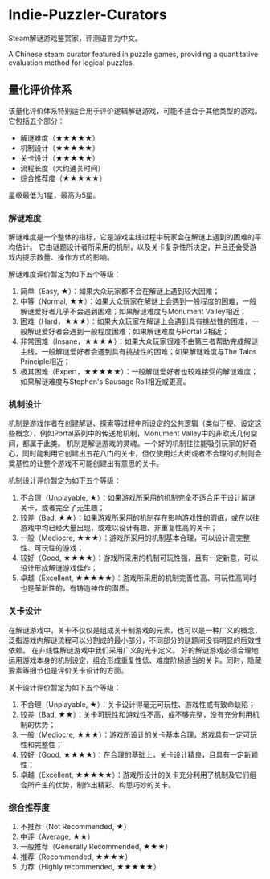 # Indie-Puzzler-Curators

Steam解谜游戏鉴赏家，评测语言为中文。

A Chinese steam curator featured in puzzle games, providing a quantitative evaluation method for logical puzzles.


## 量化评价体系

该量化评价体系特别适合用于评价逻辑解谜游戏，可能不适合于其他类型的游戏。它包括五个部分：

* 解谜难度（★★★★★）
* 机制设计（★★★★★）
* 关卡设计（★★★★★）
* 流程长度（大约通关时间）
* 综合推荐度（★★★★★）

星级最低为1星，最高为5星。

### 解谜难度

解谜难度是一个整体的指标，它是游戏主线过程中玩家会在解谜上遇到的困难的平均估计。
它由谜题设计者所采用的机制，以及关卡复杂性所决定，并且还会受游戏内提示数量、操作方式的影响。

解谜难度评价暂定为如下五个等级：

1. 简单（Easy, ★）：如果大众玩家都不会在解谜上遇到较大困难；
2. 中等（Normal, ★★）：如果大众玩家在解谜上会遇到一般程度的困难，一般解谜爱好者几乎不会遇到困难；如果解谜难度与Monument Valley相近；
3. 困难（Hard，★★★）：如果大众玩家在解谜上会遇到具有挑战性的困难，一般解谜爱好者会遇到一般程度困难；如果解谜难度与Portal 2相近；
4. 非常困难（Insane，★★★★）：如果大众玩家很难不由第三者帮助完成解谜主线，一般解谜爱好者会遇到具有挑战性的困难；如果解谜难度与The Talos Principle相近；
5. 极其困难（Expert，★★★★★）：一般解谜爱好者也较难接受的解谜难度；如果解谜难度与Stephen's Sausage Roll相近或更高。

### 机制设计

机制是游戏作者在创建解谜、探索等过程中所设定的公共逻辑（类似于梗、设定这些概念），例如Portal系列中的传送枪机制，Monument Valley中的非欧氏几何空间，都属于此类。
机制是解谜游戏的灵魂。一个好的机制往往能吸引玩家的好奇心，同时能利用它创建出五花八门的关卡，但仅使用烂大街或者不合理的机制则会奠基性的让整个游戏不可能创建出有意思的关卡。

机制设计评价暂定为如下五个等级：

1. 不合理（Unplayable, ★）：如果游戏所采用的机制完全不适合用于设计解谜关卡，或者完全了无生趣；
2. 较差（Bad, ★★）：如果游戏所采用的机制存在影响游戏性的瑕疵，或在以往游戏中均已经大量出现，或难以设计有趣、非重复性高的关卡；
3. 一般（Mediocre, ★★★）：游戏所采用的机制基本合理，可以设计高完整性、可玩性的游戏；
4. 较好（Good, ★★★★）：游戏所采用的机制可玩性强，且有一定新意，可以设计形成解谜游戏佳作；
5. 卓越（Excellent, ★★★★★）：游戏所采用的机制完善性高、可玩性高同时也是革新性的，有铸造神作的潜质。

### 关卡设计

在解谜游戏中，关卡不仅仅是组成关卡制游戏的元素，也可以是一种广义的概念，泛指游戏内解谜流程可以分割成的最小部分，不同部分的谜题间没有明显的后效性依赖。
在非线性解谜游戏中我们采用广义的光卡定义。
好的解谜游戏必须合理地运用游戏本身的机制设定，组合形成重复性低、难度阶梯适当的关卡。同时，隐藏要素等细节也是评价关卡设计的方面。

关卡设计评价暂定为如下五个等级：

1. 不合理（Unplayable, ★）：关卡设计得毫无可玩性、游戏性或有致命缺陷；
2. 较差（Bad, ★★）：关卡可玩性和游戏性不高，或不够完整，没有充分利用机制的优势；
3. 一般（Mediocre, ★★★）：游戏所设计的关卡基本合理，游戏具有一定可玩性和完整性；
4. 较好（Good, ★★★★）：在合理的基础上，关卡设计精良，且具有一定新颖性；
5. 卓越（Excellent, ★★★★★）：游戏所设计的关卡充分利用了机制及它们组合所产生的优势，制作出精彩、构思巧妙的关卡。

### 综合推荐度

1. 不推荐（Not Recommended, ★）
2. 中评（Average, ★★）
3. 一般推荐（Generally Recommended, ★★★）
4. 推荐（Recommended, ★★★★）
5. 力荐（Highly recommended, ★★★★★）

